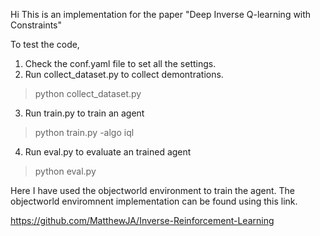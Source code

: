 Hi This is an implementation for the paper "Deep Inverse Q-learning with Constraints"

To test the code,

1) Check the conf.yaml file to set all the settings.
2) Run collect_dataset.py to collect demontrations.
>python collect_dataset.py
3) Run train.py to train an agent
>python train.py -algo iql
4) Run eval.py to evaluate an trained agent
>python eval.py


Here I have used the objectworld environment to train the agent. The objectworld enviromnent implementation can be found using this link. 

https://github.com/MatthewJA/Inverse-Reinforcement-Learning
